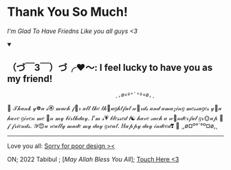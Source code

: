 

# Thank You So Much!

_I'm Glad To Have Friedns Like you all guys <3_


<!-- 
  <<< Author notes: ❤️ >>> 
  
-->

<details id=1 open>
<summary><h2>（づ￣3￣）づ╭❤️～: I feel lucky to have you as my friend!</h2></summary>

                                       ¸,ø¤º°`°º¤ø,¸   
🎀  𝒯𝒽𝒶𝓃𝓀 𝓎❁𝓊 𝓈🏵 𝓂𝓊𝒸𝒽 𝒻🍪𝓇 𝒶𝓁𝓁 𝓉𝒽𝑒 𝓉𝒽🍑𝓊𝑔𝒽𝓉𝒻𝓊𝓁 𝓌💮𝓇𝒹𝓈 𝒶𝓃𝒹 𝒶𝓂𝒶𝓏𝒾𝓃𝑔 𝓂𝑒𝓈𝓈𝒶𝑔𝑒𝓈 𝓎💙𝓊 𝒽𝒶𝓋𝑒 𝑔𝒾𝓋𝑒𝓃 𝓂𝑒 🍑𝓃 𝓂𝓎 𝒷𝒾𝓇𝓉𝒽𝒹𝒶𝓎. 𝐼'𝓂 𝓈💗 𝒷𝓁𝑒𝓈𝓈𝑒𝒹 𝓉☯ 𝒽𝒶𝓋𝑒 𝓈𝓊𝒸𝒽 𝒶 𝓌🍩𝓃𝒹𝑒𝓇𝒻𝓊𝓁 𝑔𝓇🌞𝓊𝓅 🌺𝒻 𝒻𝓇𝒾𝑒𝓃𝒹𝓈. 𝒴😍𝓊 𝓇𝑒𝒶𝓁𝓁𝓎 𝓂𝒶𝒹𝑒 𝓂𝓎 𝒹𝒶𝓎 𝑔𝓇𝑒𝒶𝓉. 𝐻𝒶𝓅𝓅𝓎 𝒹𝒶𝓎 𝒾𝓃𝒹𝑒𝑒𝒹❣  🎀                                                ¸,ø¤º°`°º¤ø,¸


 

</details>

<!--
  <<< Author notes: Footer >>>
  Add a link to get support, GitHub status page, code of conduct, license link.
-->

---

Love you all: [Sorry for poor design ><](https://c8.alamy.com/comp/TX24X5/cute-sad-cartoon-bear-draws-a-pencil-heart-inscription-im-sorry-forgive-me-please-isolated-on-white-background-eps8-TX24X5.jpg) 

ON; 2022 Tabibul ; [_May Allah Bless You All_]; [Touch Here <3](https://asset.holidaycardsapp.com/assets/card/j_tybdw_037.png)
